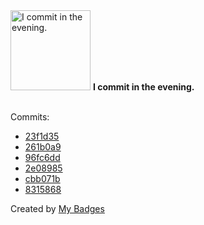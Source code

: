 <img src="https://my-badges.github.io/my-badges/evening-commits.png" alt="I commit in the evening." title="I commit in the evening." width="128">
<strong>I commit in the evening.</strong>
<br><br>

Commits:

- <a href="https://github.com/mmichie/m28/commit/23f1d354f663dc4a761a65cc1f933b284becd97c">23f1d35</a>
- <a href="https://github.com/mmichie/m28/commit/261b0a9458d75f3ef41b6d8320c5efc1be7b2fc2">261b0a9</a>
- <a href="https://github.com/mmichie/m28/commit/96fc6dde407ac71c20d68fb2d43c6bbe3a196fa2">96fc6dd</a>
- <a href="https://github.com/mmichie/m28/commit/2e08985f59c2096e8d06ec1118396bd018dc3394">2e08985</a>
- <a href="https://github.com/mmichie/m28/commit/cbb071b6566f87407cdae80baa1dddb168e958ee">cbb071b</a>
- <a href="https://github.com/mmichie/m28/commit/83158684e95a6cc1703f3e501d26bb0ce5e98414">8315868</a>


Created by <a href="https://github.com/my-badges/my-badges">My Badges</a>